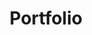 ---
title: "Portfolio"
description: "This is meta description."
draft: true


# custom style
custom_class: "" 
custom_attributes: "" 
custom_css: ""
---